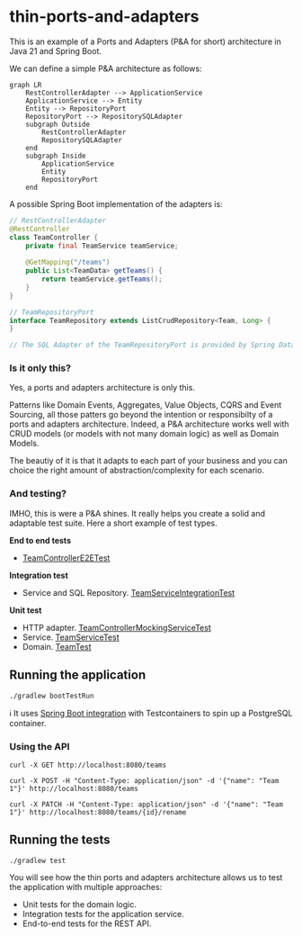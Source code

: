 # thin-ports-and-adapters

This is an example of a Ports and Adapters (P&A for short) architecture in Java 21 and Spring Boot.

We can define a simple P&A architecture as follows:

```mermaid
graph LR
    RestControllerAdapter --> ApplicationService
    ApplicationService --> Entity
    Entity --> RepositoryPort
    RepositoryPort --> RepositorySQLAdapter
    subgraph Outside 
        RestControllerAdapter
        RepositorySQLAdapter
    end
    subgraph Inside 
        ApplicationService
        Entity
        RepositoryPort
    end
```

A possible Spring Boot implementation of the adapters is:

```java
// RestControllerAdapter
@RestController
class TeamController {
    private final TeamService teamService;
    
    @GetMapping("/teams")
    public List<TeamData> getTeams() {
        return teamService.getTeams();
    }
}

// TeamRepositoryPort
interface TeamRepository extends ListCrudRepository<Team, Long> {
}

// The SQL Adapter of the TeamRepositoryPort is provided by Spring Data JPA.
```

### Is it only this?

Yes, a ports and adapters architecture is only this.

Patterns like Domain Events, Aggregates, Value Objects, CQRS and Event Sourcing, all those patters go beyond the intention or responsibilty of a ports and adapters architecture. Indeed, a P&A architecture works well with CRUD models (or models with not many domain logic) as well as Domain Models.

The beautiy of it is that it adapts to each part of your business and you can choice the right amount of abstraction/complexity for each scenario.

### And testing?

IMHO, this is were a P&A shines. It really helps you create a solid and adaptable test suite. Here a short example of test types.

**End to end tests**

- [TeamControllerE2ETest](src/test/java/dev/aleixmorgadas/thinportsandadapters/web/TeamControllerE2ETest.java)

**Integration test**

- Service and SQL Repository. [TeamServiceIntegrationTest](https://github.com/aleixmorgadas/thin-ports-and-adapters/blob/main/src/test/java/dev/aleixmorgadas/thinportsandadapters/domain/TeamServiceIntegrationTest.java)

**Unit test**

- HTTP adapter. [TeamControllerMockingServiceTest](https://github.com/aleixmorgadas/thin-ports-and-adapters/blob/main/src/test/java/dev/aleixmorgadas/thinportsandadapters/web/TeamControllerMockingServiceTest.java)
- Service. [TeamServiceTest](https://github.com/aleixmorgadas/thin-ports-and-adapters/blob/main/src/test/java/dev/aleixmorgadas/thinportsandadapters/domain/TeamServiceTest.java)
- Domain. [TeamTest](https://github.com/aleixmorgadas/thin-ports-and-adapters/blob/main/src/test/java/dev/aleixmorgadas/thinportsandadapters/domain/TeamTest.java)

## Running the application

```shell
./gradlew bootTestRun
```

ℹ️ It uses [Spring Boot integration][sbit] with Testcontainers to spin up a PostgreSQL container.

### Using the API

```shell
curl -X GET http://localhost:8080/teams
``` 

```shell
curl -X POST -H "Content-Type: application/json" -d '{"name": "Team 1"}' http://localhost:8080/teams
```

```shell
curl -X PATCH -H "Content-Type: application/json" -d '{"name": "Team 1"}' http://localhost:8080/teams/{id}/rename
```

## Running the tests

```shell
./gradlew test
```

You will see how the thin ports and adapters architecture allows us to test the application with multiple approaches:

- Unit tests for the domain logic.
- Integration tests for the application service.
- End-to-end tests for the REST API.

[sbit]: https://spring.io/blog/2023/06/23/improved-testcontainers-support-in-spring-boot-3-1
